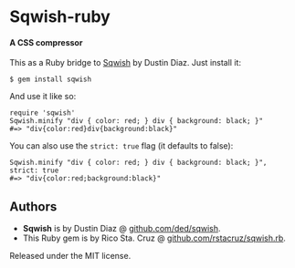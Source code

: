 # Sqwish-ruby
#### A CSS compressor

This as a Ruby bridge to [Sqwish](https://github.com/ded/sqwish) by Dustin 
Diaz. Just install it:

    $ gem install sqwish

And use it like so:

    require 'sqwish'
    Sqwish.minify "div { color: red; } div { background: black; }"
    #=> "div{color:red}div{background:black}"

You can also use the `strict: true` flag (it defaults to false):

    Sqwish.minify "div { color: red; } div { background: black; }", strict: true
    #=> "div{color:red;background:black}"

## Authors

 * **Sqwish** is by Dustin Diaz @ [github.com/ded/sqwish](https://github.com/ded/sqwish).
 * This Ruby gem is by Rico Sta. Cruz @ [github.com/rstacruz/sqwish.rb](http://github.com/rstacruz/sqwish.rb).

Released under the MIT license.
